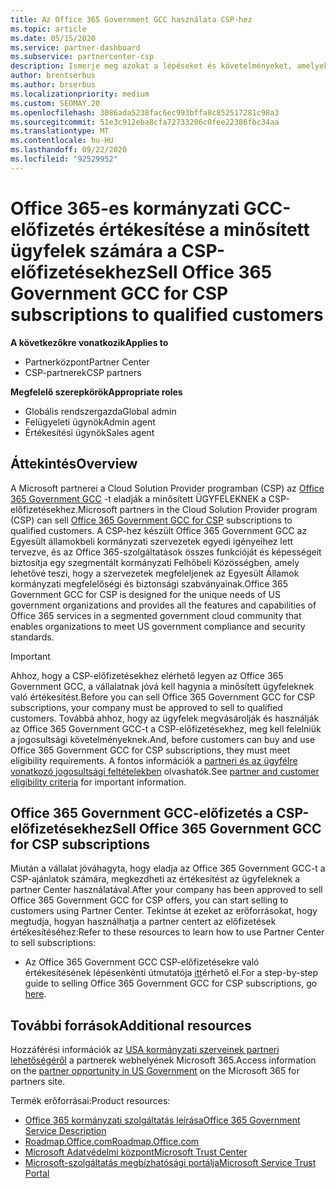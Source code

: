 ```yaml
---
title: Az Office 365 Government GCC használata CSP-hez
ms.topic: article
ms.date: 05/15/2020
ms.service: partner-dashboard
ms.subservice: partnercenter-csp
description: Ismerje meg azokat a lépéseket és követelményeket, amelyekkel előfizetéseket adhat az Office 365 Government GCC-nek a CSP-re a minősített Egyesült Államok kormányzati ügyfeleknek vagy alvállalkozóknak.
author: brentserbus
ms.author: brserbus
ms.localizationpriority: medium
ms.custom: SEOMAY.20
ms.openlocfilehash: 3086ada5238fac6ec993bffa8c852517281c98a3
ms.sourcegitcommit: 51e3c912eba8cfa72733206c0fee22386fbc34aa
ms.translationtype: MT
ms.contentlocale: hu-HU
ms.lasthandoff: 09/22/2020
ms.locfileid: "92529952"
---
```

# <a name="sell-office-365-government-gcc-for-csp-subscriptions-to-qualified-customers"></a><span data-ttu-id="2b765-103">Office 365-es kormányzati GCC-előfizetés értékesítése a minősített ügyfelek számára a CSP-előfizetésekhez</span><span class="sxs-lookup"><span data-stu-id="2b765-103">Sell Office 365 Government GCC for CSP subscriptions to qualified customers</span></span>

<span data-ttu-id="2b765-104">**A következőkre vonatkozik**</span><span class="sxs-lookup"><span data-stu-id="2b765-104">**Applies to**</span></span>

- <span data-ttu-id="2b765-105">Partnerközpont</span><span class="sxs-lookup"><span data-stu-id="2b765-105">Partner Center</span></span>
- <span data-ttu-id="2b765-106">CSP-partnerek</span><span class="sxs-lookup"><span data-stu-id="2b765-106">CSP partners</span></span>

<span data-ttu-id="2b765-107">**Megfelelő szerepkörök**</span><span class="sxs-lookup"><span data-stu-id="2b765-107">**Appropriate roles**</span></span>

- <span data-ttu-id="2b765-108">Globális rendszergazda</span><span class="sxs-lookup"><span data-stu-id="2b765-108">Global admin</span></span>
- <span data-ttu-id="2b765-109">Felügyeleti ügynök</span><span class="sxs-lookup"><span data-stu-id="2b765-109">Admin agent</span></span>
- <span data-ttu-id="2b765-110">Értékesítési ügynök</span><span class="sxs-lookup"><span data-stu-id="2b765-110">Sales agent</span></span>

## <a name="overview"></a><span data-ttu-id="2b765-111">Áttekintés</span><span class="sxs-lookup"><span data-stu-id="2b765-111">Overview</span></span>

<span data-ttu-id="2b765-112">A Microsoft partnerei a Cloud Solution Provider programban (CSP) az [Office 365 Government GCC](https://www.microsoft.com/microsoft-365/partners/governmentforCSP) -t eladják a minősített ÜGYFELEKNEK a CSP-előfizetésekhez.</span><span class="sxs-lookup"><span data-stu-id="2b765-112">Microsoft partners in the Cloud Solution Provider program (CSP) can sell [Office 365 Government GCC for CSP](https://www.microsoft.com/microsoft-365/partners/governmentforCSP) subscriptions to qualified customers.</span></span> <span data-ttu-id="2b765-113">A CSP-hez készült Office 365 Government GCC az Egyesült államokbeli kormányzati szervezetek egyedi igényeihez lett tervezve, és az Office 365-szolgáltatások összes funkcióját és képességeit biztosítja egy szegmentált kormányzati Felhőbeli Közösségben, amely lehetővé teszi, hogy a szervezetek megfeleljenek az Egyesült Államok kormányzati megfelelőségi és biztonsági szabványainak.</span><span class="sxs-lookup"><span data-stu-id="2b765-113">Office 365 Government GCC for CSP is designed for the unique needs of US government organizations and provides all the features and capabilities of Office 365 services in a segmented government cloud community that enables organizations to meet US government compliance and security standards.</span></span> 

>[!IMPORTANT] 
><span data-ttu-id="2b765-114">Ahhoz, hogy a CSP-előfizetésekhez elérhető legyen az Office 365 Government GCC, a vállalatnak jóvá kell hagynia a minősített ügyfeleknek való értékesítést.</span><span class="sxs-lookup"><span data-stu-id="2b765-114">Before you can sell Office 365 Government GCC for CSP subscriptions, your company must be approved to sell to qualified customers.</span></span> <span data-ttu-id="2b765-115">Továbbá ahhoz, hogy az ügyfelek megvásárolják és használják az Office 365 Government GCC-t a CSP-előfizetésekhez, meg kell felelniük a jogosultsági követelményeknek.</span><span class="sxs-lookup"><span data-stu-id="2b765-115">And, before customers can buy and use Office 365 Government GCC for CSP subscriptions, they must meet eligibility requirements.</span></span> <span data-ttu-id="2b765-116">A fontos információk a [partneri és az ügyfélre vonatkozó jogosultsági feltételekben](csp-gcc-validate.md) olvashatók.</span><span class="sxs-lookup"><span data-stu-id="2b765-116">See [partner and customer eligibility criteria](csp-gcc-validate.md) for important information.</span></span>


## <a name="sell-office-365-government-gcc-for-csp-subscriptions"></a><span data-ttu-id="2b765-117">Office 365 Government GCC-előfizetés a CSP-előfizetésekhez</span><span class="sxs-lookup"><span data-stu-id="2b765-117">Sell Office 365 Government GCC for CSP subscriptions</span></span>

<span data-ttu-id="2b765-118">Miután a vállalat jóváhagyta, hogy eladja az Office 365 Government GCC-t a CSP-ajánlatok számára, megkezdheti az értékesítést az ügyfeleknek a partner Center használatával.</span><span class="sxs-lookup"><span data-stu-id="2b765-118">After your company has been approved to sell Office 365 Government GCC for CSP offers, you can start selling to customers using Partner Center.</span></span> <span data-ttu-id="2b765-119">Tekintse át ezeket az erőforrásokat, hogy megtudja, hogyan használhatja a partner centert az előfizetések értékesítéséhez:</span><span class="sxs-lookup"><span data-stu-id="2b765-119">Refer to these resources to learn how to use Partner Center to sell subscriptions:</span></span> 

-   <span data-ttu-id="2b765-120">Az Office 365 Government GCC CSP-előfizetésekre való értékesítésének lépésenkénti útmutatója [itt](https://go.microsoft.com/fwlink/?linkid=2007323)érhető el.</span><span class="sxs-lookup"><span data-stu-id="2b765-120">For a step-by-step guide to selling Office 365 Government GCC for CSP subscriptions, go [here](https://go.microsoft.com/fwlink/?linkid=2007323).</span></span>  


## <a name="additional-resources"></a><span data-ttu-id="2b765-121">További források</span><span class="sxs-lookup"><span data-stu-id="2b765-121">Additional resources</span></span>

<span data-ttu-id="2b765-122">Hozzáférési információk az [USA kormányzati szerveinek partneri lehetőségéről](https://www.microsoft.com/microsoft-365/partners/governmentforCSP) a partnerek webhelyének Microsoft 365.</span><span class="sxs-lookup"><span data-stu-id="2b765-122">Access information on the [partner opportunity in US Government](https://www.microsoft.com/microsoft-365/partners/governmentforCSP) on the Microsoft 365 for partners site.</span></span>

<span data-ttu-id="2b765-123">Termék erőforrásai:</span><span class="sxs-lookup"><span data-stu-id="2b765-123">Product resources:</span></span>

- [<span data-ttu-id="2b765-124">Office 365 kormányzati szolgáltatás leírása</span><span class="sxs-lookup"><span data-stu-id="2b765-124">Office 365 Government Service Description</span></span>](/office365/servicedescriptions/office-365-platform-service-description/office-365-us-government/office-365-us-government)
- [<span data-ttu-id="2b765-125">Roadmap.Office.com</span><span class="sxs-lookup"><span data-stu-id="2b765-125">Roadmap.Office.com</span></span>](https://products.office.com/business/office-365-roadmap)
- [<span data-ttu-id="2b765-126">Microsoft Adatvédelmi központ</span><span class="sxs-lookup"><span data-stu-id="2b765-126">Microsoft Trust Center</span></span>](https://www.microsoft.com/TrustCenter/)
- [<span data-ttu-id="2b765-127">Microsoft-szolgáltatás megbízhatósági portálja</span><span class="sxs-lookup"><span data-stu-id="2b765-127">Microsoft Service Trust Portal</span></span>](https://aka.ms/STP)